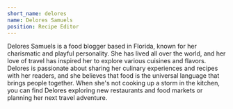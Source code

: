 ```yaml
---
short_name: delores
name: Delores Samuels
position: Recipe Editor
---
```

Delores Samuels is a food blogger based in Florida, known for her charismatic and playful personality. She has lived all over the world, and her love of travel has inspired her to explore various cuisines and flavors. Delores is passionate about sharing her culinary experiences and recipes with her readers, and she believes that food is the universal language that brings people together. When she's not cooking up a storm in the kitchen, you can find Delores exploring new restaurants and food markets or planning her next travel adventure.